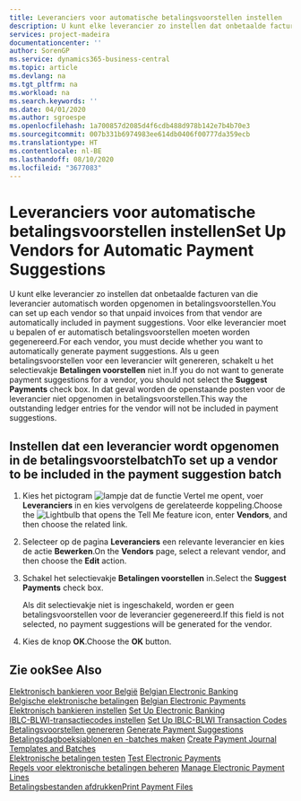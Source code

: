 ```yaml
---
title: Leveranciers voor automatische betalingsvoorstellen instellen
description: U kunt elke leverancier zo instellen dat onbetaalde facturen van die leverancier automatisch worden opgenomen in betalingsvoorstellen.
services: project-madeira
documentationcenter: ''
author: SorenGP
ms.service: dynamics365-business-central
ms.topic: article
ms.devlang: na
ms.tgt_pltfrm: na
ms.workload: na
ms.search.keywords: ''
ms.date: 04/01/2020
ms.author: sgroespe
ms.openlocfilehash: 1a700857d2085d4f6cdb488d978b142e7b4b70e3
ms.sourcegitcommit: 007b331b6974983ee614db0406f00777da359ecb
ms.translationtype: HT
ms.contentlocale: nl-BE
ms.lasthandoff: 08/10/2020
ms.locfileid: "3677083"
---
```

# <a name="set-up-vendors-for-automatic-payment-suggestions"></a><span data-ttu-id="93639-103">Leveranciers voor automatische betalingsvoorstellen instellen</span><span class="sxs-lookup"><span data-stu-id="93639-103">Set Up Vendors for Automatic Payment Suggestions</span></span>
<span data-ttu-id="93639-104">U kunt elke leverancier zo instellen dat onbetaalde facturen van die leverancier automatisch worden opgenomen in betalingsvoorstellen.</span><span class="sxs-lookup"><span data-stu-id="93639-104">You can set up each vendor so that unpaid invoices from that vendor are automatically included in payment suggestions.</span></span> <span data-ttu-id="93639-105">Voor elke leverancier moet u bepalen of er automatisch betalingsvoorstellen moeten worden gegenereerd.</span><span class="sxs-lookup"><span data-stu-id="93639-105">For each vendor, you must decide whether you want to automatically generate payment suggestions.</span></span> <span data-ttu-id="93639-106">Als u geen betalingsvoorstellen voor een leverancier wilt genereren, schakelt u het selectievakje **Betalingen voorstellen** niet in.</span><span class="sxs-lookup"><span data-stu-id="93639-106">If you do not want to generate payment suggestions for a vendor, you should not select the **Suggest Payments** check box.</span></span> <span data-ttu-id="93639-107">In dat geval worden de openstaande posten voor de leverancier niet opgenomen in betalingsvoorstellen.</span><span class="sxs-lookup"><span data-stu-id="93639-107">This way the outstanding ledger entries for the vendor will not be included in payment suggestions.</span></span>  

## <a name="to-set-up-a-vendor-to-be-included-in-the-payment-suggestion-batch"></a><span data-ttu-id="93639-108">Instellen dat een leverancier wordt opgenomen in de betalingsvoorstelbatch</span><span class="sxs-lookup"><span data-stu-id="93639-108">To set up a vendor to be included in the payment suggestion batch</span></span>  

1.  <span data-ttu-id="93639-109">Kies het pictogram ![lampje dat de functie Vertel me opent](../../media/ui-search/search_small.png "Vertel me wat u wilt doen"), voer **Leveranciers** in en kies vervolgens de gerelateerde koppeling.</span><span class="sxs-lookup"><span data-stu-id="93639-109">Choose the ![Lightbulb that opens the Tell Me feature](../../media/ui-search/search_small.png "Tell me what you want to do") icon, enter **Vendors**, and then choose the related link.</span></span>  
2.  <span data-ttu-id="93639-110">Selecteer op de pagina **Leveranciers** een relevante leverancier en kies de actie **Bewerken**.</span><span class="sxs-lookup"><span data-stu-id="93639-110">On the **Vendors** page, select a relevant vendor, and then choose the **Edit** action.</span></span>  
3.  <span data-ttu-id="93639-111">Schakel het selectievakje **Betalingen voorstellen** in.</span><span class="sxs-lookup"><span data-stu-id="93639-111">Select the **Suggest Payments** check box.</span></span>  

    <span data-ttu-id="93639-112">Als dit selectievakje niet is ingeschakeld, worden er geen betalingsvoorstellen voor de leverancier gegenereerd.</span><span class="sxs-lookup"><span data-stu-id="93639-112">If this field is not selected, no payment suggestions will be generated for the vendor.</span></span>  

4.  <span data-ttu-id="93639-113">Kies de knop **OK**.</span><span class="sxs-lookup"><span data-stu-id="93639-113">Choose the **OK** button.</span></span>  
  
## <a name="see-also"></a><span data-ttu-id="93639-114">Zie ook</span><span class="sxs-lookup"><span data-stu-id="93639-114">See Also</span></span>  
 <span data-ttu-id="93639-115">[Elektronisch bankieren voor België](belgian-electronic-banking.md) </span><span class="sxs-lookup"><span data-stu-id="93639-115">[Belgian Electronic Banking](belgian-electronic-banking.md) </span></span>  
 <span data-ttu-id="93639-116">[Belgische elektronische betalingen](belgian-electronic-payments.md) </span><span class="sxs-lookup"><span data-stu-id="93639-116">[Belgian Electronic Payments](belgian-electronic-payments.md) </span></span>  
 <span data-ttu-id="93639-117">[Elektronisch bankieren instellen](how-to-set-up-electronic-banking.md) </span><span class="sxs-lookup"><span data-stu-id="93639-117">[Set Up Electronic Banking](how-to-set-up-electronic-banking.md) </span></span>  
 <span data-ttu-id="93639-118">[IBLC-BLWI-transactiecodes instellen](how-to-set-up-iblc-blwi-transaction-codes.md) </span><span class="sxs-lookup"><span data-stu-id="93639-118">[Set Up IBLC-BLWI Transaction Codes](how-to-set-up-iblc-blwi-transaction-codes.md) </span></span>  
 <span data-ttu-id="93639-119">[Betalingsvoorstellen genereren](how-to-generate-payment-suggestions.md) </span><span class="sxs-lookup"><span data-stu-id="93639-119">[Generate Payment Suggestions](how-to-generate-payment-suggestions.md) </span></span>  
 <span data-ttu-id="93639-120">[Betalingsdagboeksjablonen en -batches maken](how-to-create-payment-journal-templates-and-batches.md) </span><span class="sxs-lookup"><span data-stu-id="93639-120">[Create Payment Journal Templates and Batches](how-to-create-payment-journal-templates-and-batches.md) </span></span>  
 <span data-ttu-id="93639-121">[Elektronische betalingen testen](how-to-test-electronic-payments.md) </span><span class="sxs-lookup"><span data-stu-id="93639-121">[Test Electronic Payments](how-to-test-electronic-payments.md) </span></span>  
 <span data-ttu-id="93639-122">[Regels voor elektronische betalingen beheren](how-to-manage-electronic-payment-lines.md) </span><span class="sxs-lookup"><span data-stu-id="93639-122">[Manage Electronic Payment Lines](how-to-manage-electronic-payment-lines.md) </span></span>  
 [<span data-ttu-id="93639-123">Betalingsbestanden afdrukken</span><span class="sxs-lookup"><span data-stu-id="93639-123">Print Payment Files</span></span>](how-to-print-payment-files.md)
